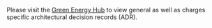 ﻿Please visit the [Green Energy Hub](https://github.com/Energinet-DataHub/green-energy-hub/tree/main/docs/architecture-decision-record) to view general as well as charges specific architectural decision records (ADR).